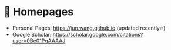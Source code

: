 # 📎 Homepages
- Personal Pages: https://jun.wang.github.io (updated recently🔥)
- Google Scholar: https://scholar.google.com/citations?user=0Be01PgAAAAJ
